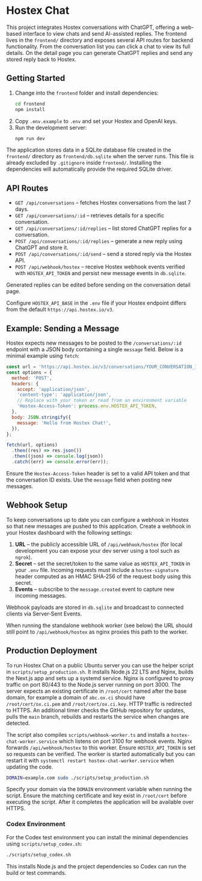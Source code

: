 # Hostex Chat

This project integrates Hostex conversations with ChatGPT, offering a web-based interface to view chats and send AI-assisted replies. The frontend lives in the `frontend/` directory and exposes several API routes for backend functionality. From the conversation list you can click a chat to view its full details. On the detail page you can generate ChatGPT replies and send any stored reply back to Hostex.

## Getting Started

1. Change into the `frontend` folder and install dependencies:
   ```bash
   cd frontend
   npm install
   ```
2. Copy `.env.example` to `.env` and set your Hostex and OpenAI keys.
3. Run the development server:
   ```bash
   npm run dev
   ```

The application stores data in a SQLite database file created in the
`frontend/` directory as `frontend/db.sqlite` when the server runs. This file is
already excluded by `.gitignore` inside `frontend/`. Installing the
dependencies will automatically provide the required SQLite driver.

## API Routes

- `GET /api/conversations` – fetches Hostex conversations from the last 7 days.
- `GET /api/conversations/:id` – retrieves details for a specific conversation.
- `GET /api/conversations/:id/replies` – list stored ChatGPT replies for a conversation.
- `POST /api/conversations/:id/replies` – generate a new reply using ChatGPT and store it.
- `POST /api/conversations/:id/send` – send a stored reply via the Hostex API.
- `POST /api/webhook/hostex` – receive Hostex webhook events verified with
  `HOSTEX_API_TOKEN` and persist new message events in `db.sqlite`.

Generated replies can be edited before sending on the conversation detail page.

Configure `HOSTEX_API_BASE` in the `.env` file if your Hostex endpoint differs from the default `https://api.hostex.io/v3`.

## Example: Sending a Message

Hostex expects new messages to be posted to the `/conversations/:id` endpoint
with a JSON body containing a single `message` field. Below is a minimal
example using `fetch`:

```javascript
const url = 'https://api.hostex.io/v3/conversations/YOUR_CONVERSATION_ID';
const options = {
  method: 'POST',
  headers: {
    accept: 'application/json',
    'content-type': 'application/json',
    // Replace with your token or read from an environment variable
    'Hostex-Access-Token': process.env.HOSTEX_API_TOKEN,
  },
  body: JSON.stringify({
    message: 'Hello from Hostex Chat!',
  }),
};

fetch(url, options)
  .then((res) => res.json())
  .then((json) => console.log(json))
  .catch((err) => console.error(err));
```

Ensure the `Hostex-Access-Token` header is set to a valid API token and that the
conversation ID exists. Use the `message` field when posting new messages.

## Webhook Setup

To keep conversations up to date you can configure a webhook in Hostex so that
new messages are pushed to this application. Create a webhook in your Hostex
dashboard with the following settings:

1. **URL** – the publicly accessible URL of `/api/webhook/hostex` (for local
   development you can expose your dev server using a tool such as `ngrok`).
2. **Secret** – set the secret/token to the same value as `HOSTEX_API_TOKEN` in
   your `.env` file. Incoming requests must include a `hostex-signature` header
   computed as an HMAC SHA‑256 of the request body using this secret.
3. **Events** – subscribe to the `message.created` event to capture new incoming
   messages.

Webhook payloads are stored in `db.sqlite` and broadcast to connected clients via
Server‑Sent Events.

When running the standalone webhook worker (see below) the URL should still
point to `/api/webhook/hostex` as nginx proxies this path to the worker.

## Production Deployment

To run Hostex Chat on a public Ubuntu server you can use the helper script in
`scripts/setup_production.sh`. It installs Node.js 22 LTS and Nginx, builds the
Next.js app and sets up a systemd service. Nginx is configured to proxy traffic
on port 80/443 to the Node.js server running on port 3000. The server expects an
existing certificate in `/root/cert` named after the base domain, for example a
domain of `abc.ox.ci` should have `/root/cert/ox.ci.pem` and
`/root/cert/ox.ci.key`. HTTP traffic is redirected to HTTPS. An additional timer
checks the GitHub repository for updates, pulls the `main` branch, rebuilds and
restarts the service when changes are detected.

The script also compiles `scripts/webhook-worker.ts` and installs a
`hostex-chat-worker.service` which listens on port 3100 for webhook events. Nginx
forwards `/api/webhook/hostex` to this worker. Ensure `HOSTEX_API_TOKEN` is set
so requests can be verified. The worker is started automatically but you can
restart it with `systemctl restart hostex-chat-worker.service` when updating the
code.

```bash
DOMAIN=example.com sudo ./scripts/setup_production.sh
```

Specify your domain via the `DOMAIN` environment variable when running the
script. Ensure the matching certificate and key exist in `/root/cert` before
executing the script. After it completes the application will be available over
HTTPS.

### Codex Environment

For the Codex test environment you can install the minimal dependencies using
`scripts/setup_codex.sh`:

```bash
./scripts/setup_codex.sh
```

This installs Node.js and the project dependencies so Codex can run the build or
test commands.

